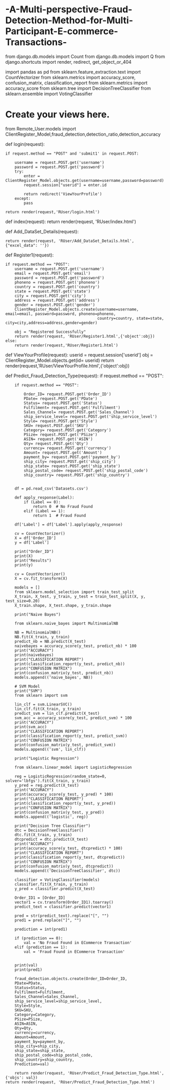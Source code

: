 # -A-Multi-perspective-Fraud-Detection-Method-for-Multi-Participant-E-commerce-Transactions-
from django.db.models import Count
from django.db.models import Q
from django.shortcuts import render, redirect, get_object_or_404

import pandas as pd
from sklearn.feature_extraction.text import CountVectorizer
from sklearn.metrics import accuracy_score, confusion_matrix, classification_report
from sklearn.metrics import accuracy_score
from sklearn.tree import DecisionTreeClassifier
from sklearn.ensemble import VotingClassifier
# Create your views here.
from Remote_User.models import ClientRegister_Model,fraud_detection,detection_ratio,detection_accuracy

def login(request):


    if request.method == "POST" and 'submit1' in request.POST:

        username = request.POST.get('username')
        password = request.POST.get('password')
        try:
            enter = ClientRegister_Model.objects.get(username=username,password=password)
            request.session["userid"] = enter.id

            return redirect('ViewYourProfile')
        except:
            pass

    return render(request,'RUser/login.html')

def index(request):
    return render(request, 'RUser/index.html')

def Add_DataSet_Details(request):

    return render(request, 'RUser/Add_DataSet_Details.html', {"excel_data": ''})


def Register1(request):

    if request.method == "POST":
        username = request.POST.get('username')
        email = request.POST.get('email')
        password = request.POST.get('password')
        phoneno = request.POST.get('phoneno')
        country = request.POST.get('country')
        state = request.POST.get('state')
        city = request.POST.get('city')
        address = request.POST.get('address')
        gender = request.POST.get('gender')
        ClientRegister_Model.objects.create(username=username, email=email, password=password, phoneno=phoneno,
                                            country=country, state=state, city=city,address=address,gender=gender)

        obj = "Registered Successfully"
        return render(request, 'RUser/Register1.html',{'object':obj})
    else:
        return render(request,'RUser/Register1.html')

def ViewYourProfile(request):
    userid = request.session['userid']
    obj = ClientRegister_Model.objects.get(id= userid)
    return render(request,'RUser/ViewYourProfile.html',{'object':obj})


def Predict_Fraud_Detection_Type(request):
    if request.method == "POST":

        if request.method == "POST":

            Order_ID= request.POST.get('Order_ID')
            PDate= request.POST.get('PDate')
            Status= request.POST.get('Status')
            Fulfilment= request.POST.get('Fulfilment')
            Sales_Channel= request.POST.get('Sales_Channel')
            ship_service_level= request.POST.get('ship_service_level')
            Style= request.POST.get('Style')
            SKU= request.POST.get('SKU')
            Category= request.POST.get('Category')
            PSize= request.POST.get('PSize')
            ASIN= request.POST.get('ASIN')
            Qty= request.POST.get('Qty')
            currency= request.POST.get('currency')
            Amount= request.POST.get('Amount')
            payment_by= request.POST.get('payment_by')
            ship_city= request.POST.get('ship_city')
            ship_state= request.POST.get('ship_state')
            ship_postal_code= request.POST.get('ship_postal_code')
            ship_country= request.POST.get('ship_country')


        df = pd.read_csv('Datasets.csv')

        def apply_response(Label):
            if (Label == 0):
                return 0  # No Fraud Found
            elif (Label == 1):
                return 1  # Fraud Found

        df['Label'] = df['Label'].apply(apply_response)

        cv = CountVectorizer()
        X = df['Order_ID']
        y = df['Label']

        print("Order_ID")
        print(X)
        print("Results")
        print(y)

        cv = CountVectorizer()
        X = cv.fit_transform(X)

        models = []
        from sklearn.model_selection import train_test_split
        X_train, X_test, y_train, y_test = train_test_split(X, y, test_size=0.20)
        X_train.shape, X_test.shape, y_train.shape

        print("Naive Bayes")

        from sklearn.naive_bayes import MultinomialNB

        NB = MultinomialNB()
        NB.fit(X_train, y_train)
        predict_nb = NB.predict(X_test)
        naivebayes = accuracy_score(y_test, predict_nb) * 100
        print("ACCURACY")
        print(naivebayes)
        print("CLASSIFICATION REPORT")
        print(classification_report(y_test, predict_nb))
        print("CONFUSION MATRIX")
        print(confusion_matrix(y_test, predict_nb))
        models.append(('naive_bayes', NB))

        # SVM Model
        print("SVM")
        from sklearn import svm

        lin_clf = svm.LinearSVC()
        lin_clf.fit(X_train, y_train)
        predict_svm = lin_clf.predict(X_test)
        svm_acc = accuracy_score(y_test, predict_svm) * 100
        print("ACCURACY")
        print(svm_acc)
        print("CLASSIFICATION REPORT")
        print(classification_report(y_test, predict_svm))
        print("CONFUSION MATRIX")
        print(confusion_matrix(y_test, predict_svm))
        models.append(('svm', lin_clf))

        print("Logistic Regression")

        from sklearn.linear_model import LogisticRegression

        reg = LogisticRegression(random_state=0, solver='lbfgs').fit(X_train, y_train)
        y_pred = reg.predict(X_test)
        print("ACCURACY")
        print(accuracy_score(y_test, y_pred) * 100)
        print("CLASSIFICATION REPORT")
        print(classification_report(y_test, y_pred))
        print("CONFUSION MATRIX")
        print(confusion_matrix(y_test, y_pred))
        models.append(('logistic', reg))

        print("Decision Tree Classifier")
        dtc = DecisionTreeClassifier()
        dtc.fit(X_train, y_train)
        dtcpredict = dtc.predict(X_test)
        print("ACCURACY")
        print(accuracy_score(y_test, dtcpredict) * 100)
        print("CLASSIFICATION REPORT")
        print(classification_report(y_test, dtcpredict))
        print("CONFUSION MATRIX")
        print(confusion_matrix(y_test, dtcpredict))
        models.append(('DecisionTreeClassifier', dtc))

        classifier = VotingClassifier(models)
        classifier.fit(X_train, y_train)
        y_pred = classifier.predict(X_test)

        Order_ID1 = [Order_ID]
        vector1 = cv.transform(Order_ID1).toarray()
        predict_text = classifier.predict(vector1)

        pred = str(predict_text).replace("[", "")
        pred1 = pred.replace("]", "")

        prediction = int(pred1)

        if (prediction == 0):
            val = 'No Fraud Found in ECommerce Transaction'
        elif (prediction == 1):
            val = 'Fraud Found in ECommerce Transaction'


        print(val)
        print(pred1)

        fraud_detection.objects.create(Order_ID=Order_ID,
        PDate=PDate,
        Status=Status,
        Fulfilment=Fulfilment,
        Sales_Channel=Sales_Channel,
        ship_service_level=ship_service_level,
        Style=Style,
        SKU=SKU,
        Category=Category,
        PSize=PSize,
        ASIN=ASIN,
        Qty=Qty,
        currency=currency,
        Amount=Amount,
        payment_by=payment_by,
        ship_city=ship_city,
        ship_state=ship_state,
        ship_postal_code=ship_postal_code,
        ship_country=ship_country,
        Prediction=val)

        return render(request, 'RUser/Predict_Fraud_Detection_Type.html',{'objs': val})
    return render(request, 'RUser/Predict_Fraud_Detection_Type.html')
